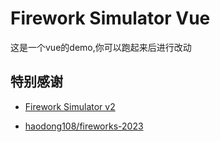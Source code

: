 # Firework Simulator Vue

这是一个vue的demo,你可以跑起来后进行改动

## 特别感谢

- [Firework Simulator v2](https://codepen.io/MillerTime/pen/XgpNwb)

- [haodong108/fireworks-2023](https://gitee.com/haodong108/fireworks-2023 'haodong108/fireworks-2023')
